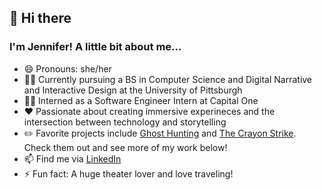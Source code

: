 ## 👋 Hi there 
### I'm Jennifer! A little bit about me...

* 😄 Pronouns: she/her
* 👩‍🎓 Currently pursuing a BS in Computer Science and Digital Narrative and Interactive Design at the University of Pittsburgh
* 👩‍💻 Interned as a Software Engineer Intern at Capital One
* ❤️ Passionate about creating immersive experineces and the intersection between technology and storytelling
* ✏️ Favorite projects include [Ghost Hunting](https://github.com/jennzheng12315/Ghost-Hunting) and [The Crayon Strike](https://github.com/jennzheng12315/The-Crayon-Strike). Check them out and see more of my work below!
* 📫 Find me via [LinkedIn](https://www.linkedin.com/in/jenniferzheng12315/)
* ⚡ Fun fact: A huge theater lover and love traveling!

<!--
**jennzheng12315/jennzheng12315** is a ✨ _special_ ✨ repository because its `README.md` (this file) appears on your GitHub profile.

Here are some ideas to get you started:

- 🔭 I’m currently working on ...
- 🌱 I’m currently learning ...
- 👯 I’m looking to collaborate on ...
- 🤔 I’m looking for help with ...
- 💬 Ask me about ...
- 📫 How to reach me: ...
- 😄 Pronouns: ...
- ⚡ Fun fact: ...
-->
